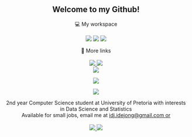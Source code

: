 <h2 align='center'>
  Welcome to my Github!
</h2>

<p align='center'>
  💻 My workspace<br/><br/>
  <img src="https://img.shields.io/badge/mac%20os-000000?style=for-the-badge&logo=apple&logoColor=white" />
  <img src="https://img.shields.io/badge/apple%20silicon-333333?style=for-the-badge&logo=apple&logoColor=white" />
  <img src="https://img.shields.io/badge/RAM-16GB-%230071C5.svg?&style=for-the-badge&logoColor=white" />
</p>

<p align='center'>
    🔗 More links<br/><br/>
    <a href="https://www.linkedin.com/in/iwandejong/">
      <img src="https://img.shields.io/badge/LinkedIn-0077B5?style=for-the-badge&logo=linkedin&logoColor=white" />
    </a>
    <a href="https://wakatime.com/@47623a7b-3423-456c-8fc6-cbf861f9eb2d">
      <img src="https://img.shields.io/badge/WakaTime-000000?style=for-the-badge&logo=WakaTime&logoColor=white"/>
    </a><br>
    <a href="https://wakatime.com/@47623a7b-3423-456c-8fc6-cbf861f9eb2d">
      <img src="https://wakatime.com/badge/user/47623a7b-3423-456c-8fc6-cbf861f9eb2d.svg"/>
    </a>
</p>

<p align='center'>
  <a href="#"><img src="https://github-readme-stats.vercel.app/api?username=iwandejong&theme=transparent&show-icons=true&count_private=true&hide_border=true"></a>
</p>

<p align='center'>
  <a href="#"><img src="http://github-profile-summary-cards.vercel.app/api/cards/profile-details?username=iwandejong&theme=nord_dark"></a>
</p>

<p align='center'>
  2nd year Computer Science student at University of Pretoria with interests in Data Science and Statistics<br>
  Available for small jobs, email me at <a href="mailto:idj.idejong@gmail.com">idj.idejong@gmail.com or</a><br><br>
  <a href="https://iwandejong.co.za">
    <img src="https://img.shields.io/badge/iwandejong.co.za-2D42CE"/>
  </a>
  <a href="https://discord.gg/ku4aWcCJes">
      <img src="https://img.shields.io/badge/PM me on Discord-7289DA"/>
    </a>
</p>

